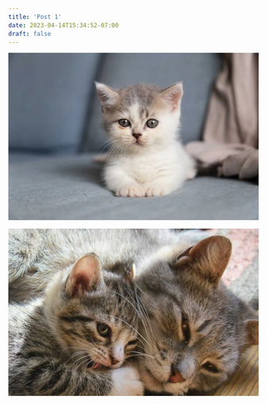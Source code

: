 ```yaml
---
title: 'Post 1'
date: 2023-04-14T15:34:52-07:00
draft: false
---
```

![](../../attachments/images/a.jpg)

![](../../attachments/images/cala_dor.jpg)